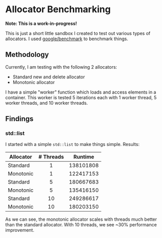 # Allocator Benchmarking

**Note: This is a work-in-progress!**

This is just a short little sandbox I created to test out various types of allocators. I used [google/benchmark](https://github.com/google/benchmark) to benchmark things.

## Methodology

Currently, I am testing with the following 2 allocators:

* Standard new and delete allocator
* Monotonic allocator

I have a simple "worker" function which loads and access elements in a container. This worker is tested 5 iterations each with 1 worker thread, 5 worker threads, and 10 worker threads.

## Findings

### std::list

I started with a simple `std::list` to make things simple. Results:

| Allocator | # Threads | Runtime |
|---|:---:|---|
|Standard|1|138101808|
|Monotonic|1|122417153|
|Standard|5|180667683|
|Monotonic|5|135416150|
|Standard|10|249286617|
|Monotonic|10|180203150|

As we can see, the monotonic allocator scales with threads much better than the standard allocator. With 10 threads, we see ~30% performance improvement.
